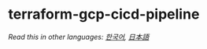 # terraform-gcp-cicd-pipeline

*Read this in other languages: [한국어](docs/README.ko.md), [日本語](docs/README.ja.md)*